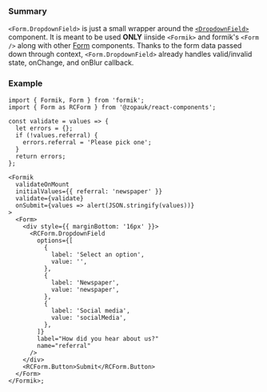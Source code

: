 ### Summary

`<Form.DropdownField>` is just a small wrapper around the [`<DropdownField>`](#/Components/Molecules/DropdownField) component. It is meant to be used **ONLY** iinside `<Formik>` and formik's `<Form />` along with other [Form](#/Organisms/Form) components. Thanks to the form data passed down through context, `<Form.DropdownField>` already handles valid/invalid state, onChange, and onBlur callback.

### Example

```tsx
import { Formik, Form } from 'formik';
import { Form as RCForm } from '@zopauk/react-components';

const validate = values => {
  let errors = {};
  if (!values.referral) {
    errors.referral = 'Please pick one';
  }
  return errors;
};

<Formik
  validateOnMount
  initialValues={{ referral: 'newspaper' }}
  validate={validate}
  onSubmit={values => alert(JSON.stringify(values))}
>
  <Form>
    <div style={{ marginBottom: '16px' }}>
      <RCForm.DropdownField
        options={[
          {
            label: 'Select an option',
            value: '',
          },
          {
            label: 'Newspaper',
            value: 'newspaper',
          },
          {
            label: 'Social media',
            value: 'socialMedia',
          },
        ]}
        label="How did you hear about us?"
        name="referral"
      />
    </div>
    <RCForm.Button>Submit</RCForm.Button>
  </Form>
</Formik>;
```

